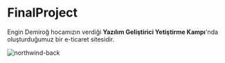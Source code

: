 # FinalProject

Engin Demiroğ hocamızın verdiği  **Yazılım Geliştirici Yetiştirme Kampı**'nda oluşturduğumuz bir e-ticaret sitesidir. 

![northwind-back](https://user-images.githubusercontent.com/44196434/114149270-66a61e80-9923-11eb-8056-3b1c336e6376.png)
